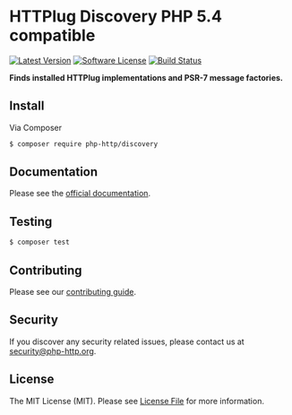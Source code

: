 # HTTPlug Discovery PHP 5.4 compatible

[![Latest Version](https://img.shields.io/github/release/ArthurJam/discovery.svg?style=flat-square)](https://github.com/ArthurJam/discovery/releases)
[![Software License](https://img.shields.io/badge/license-MIT-brightgreen.svg?style=flat-square)](LICENSE)
[![Build Status](https://img.shields.io/travis/ArthurJam/discovery.svg?style=flat-square)](https://travis-ci.org/ArthurJam/discovery)

**Finds installed HTTPlug implementations and PSR-7 message factories.**


## Install

Via Composer

``` bash
$ composer require php-http/discovery
```


## Documentation

Please see the [official documentation](http://php-http.readthedocs.org/en/latest/discovery.html).


## Testing

``` bash
$ composer test
```


## Contributing

Please see our [contributing guide](http://docs.php-http.org/en/latest/development/contributing.html).


## Security

If you discover any security related issues, please contact us at [security@php-http.org](mailto:security@php-http.org).


## License

The MIT License (MIT). Please see [License File](LICENSE) for more information.
